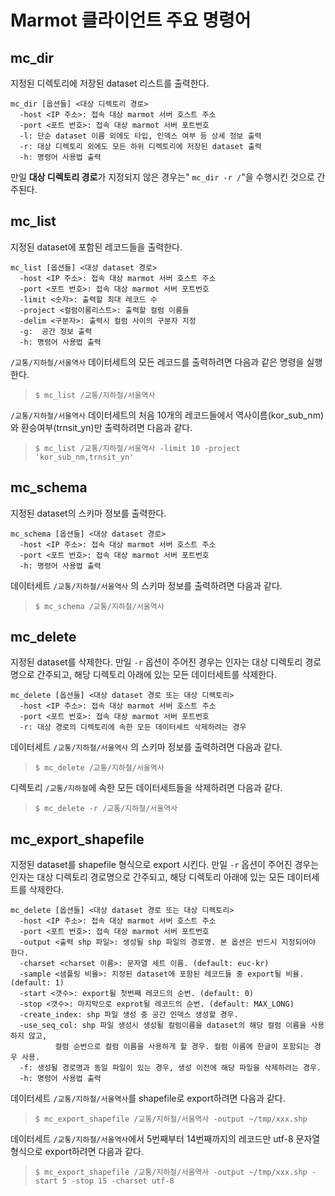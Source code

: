 # Marmot 클라이언트 주요 명령어

## mc_dir
지정된 디렉토리에 저장된 dataset 리스트를 출력한다.
<pre><code>mc_dir [옵션들] <대상 디렉토리 경로>
  -host &ltIP 주소>: 접속 대상 marmot 서버 호스트 주소
  -port &lt포트 번호>: 접속 대상 marmot 서버 포트번호
  -l: 단순 dataset 이름 외에도 타입, 인덱스 여부 등 상세 정보 출력
  -r: 대상 디렉토리 외에도 모든 하위 디렉토리에 저장된 dataset 출력
  -h: 명령어 사용법 출력
</code></pre>
만일 **대상 디렉토리 경로**가 지정되지 않은 경우는" `mc_dir -r /`"을 수행시킨 것으로 간주된다.

## mc_list
지정된 dataset에 포함된 레코드들을 출력한다.
<pre><code>mc_list [옵션들] <대상 dataset 경로>
  -host &ltIP 주소>: 접속 대상 marmot 서버 호스트 주소
  -port &lt포트 번호>: 접속 대상 marmot 서버 포트번호
  -limit &lt숫자>: 출력할 최대 레코드 수
  -project &lt컬럼이름리스트>: 출력할 컬럼 이름들
  -delim &lt구분자>: 출력시 컬럼 사이의 구분자 지정
  -g:  공간 정보 출력
  -h: 명령어 사용법 출력
</code></pre>
`/교통/지하철/서울역사` 데이터세트의 모든 레코드를 출력하려면 다음과 같은 명령을 실행한다.
>`$ mc_list /교통/지하철/서울역사`

`/교통/지하철/서울역사` 데이터세트의 처음 10개의 레코드들에서 역사이름(kor_sub_nm)와
환승여부(trnsit_yn)만 출력하려면 다음과 같다.
>`$ mc_list /교통/지하철/서울역사 -limit 10 -project 'kor_sub_nm,trnsit_yn'`

## mc_schema
지정된 dataset의 스키마 정보를 출력한다.
<pre><code>mc_schema [옵션들] <대상 dataset 경로>
  -host &ltIP 주소>: 접속 대상 marmot 서버 호스트 주소
  -port &lt포트 번호>: 접속 대상 marmot 서버 포트번호
  -h: 명령어 사용법 출력
</code></pre>
데이터세트 `/교통/지하철/서울역사` 의 스키마 정보를 출력하려면 다음과 같다.
>`$ mc_schema /교통/지하철/서울역사`

## mc_delete
지정된 dataset를 삭제한다.
만일 `-r` 옵션이 주어진 경우는 인자는 대상 디렉토리 경로명으로 간주되고,
해당 디렉토리 아래에 있는 모든 데이터세트를 삭제한다.
<pre><code>mc_delete [옵션들] <대상 dataset 경로 또는 대상 디렉토리>
  -host &ltIP 주소>: 접속 대상 marmot 서버 호스트 주소
  -port &lt포트 번호>: 접속 대상 marmot 서버 포트번호
  -r: 대상 경로의 디렉토리에 속한 모든 데이터세트 삭제하려는 경우
</code></pre>
데이터세트 `/교통/지하철/서울역사` 의 스키마 정보를 출력하려면 다음과 같다.
>`$ mc_delete /교통/지하철/서울역사`

디렉토리 `/교통/지하철`에 속한 모든 데이터세트들을 삭제하려면 다음과 같다.
>`$ mc_delete -r /교통/지하철/서울역사`

## mc_export_shapefile
지정된 dataset를 shapefile 형식으로 export 시킨다.
만일 `-r` 옵션이 주어진 경우는 인자는 대상 디렉토리 경로명으로 간주되고,
해당 디렉토리 아래에 있는 모든 데이터세트를 삭제한다.
<pre><code>mc_delete [옵션들] <대상 dataset 경로 또는 대상 디렉토리>
  -host &ltIP 주소>: 접속 대상 marmot 서버 호스트 주소
  -port &lt포트 번호>: 접속 대상 marmot 서버 포트번호
  -output &lt출력 shp 파일>: 생성될 shp 파일의 경로명. 본 옵션은 반드시 지정되어야 한다.
  -charset &ltcharset 이름>: 문자열 세트 이름. (default: euc-kr)
  -sample &lt샘플링 비율>: 지정된 dataset에 포함된 레코드들 중 export될 비율. (default: 1)
  -start &lt갯수>: export될 첫번째 레코드의 순번. (default: 0)
  -stop &lt갯수>: 마지막으로 exprot될 레코드의 순번. (default: MAX_LONG)
  -create_index: shp 파일 생성 중 공간 인덱스 생성할 경우.
  -use_seq_col: shp 파일 생성시 생성될 컬럼이름을 dataset의 해당 컬럼 이름을 사용하지 않고,
          컬럼 순번으로 컬럼 이름을 사용하게 할 경우. 컬럼 이름에 한글이 포함되는 경우 사용.
  -f: 생성될 경로명과 동일 파일이 있는 경우, 생성 이전에 해당 파일을 삭제하려는 경우.
  -h: 명령어 사용법 출력
</code></pre>
데이터세트 `/교통/지하철/서울역사`를 shapefile로 export하려면 다음과 같다.
>`$ mc_export_shapefile /교통/지하철/서울역사 -output ~/tmp/xxx.shp`

데이터세트 `/교통/지하철/서울역사`에서 5번째부터 14번째까지의 레코드만 utf-8 문자열 형식으로 export하려면 다음과 같다.
>`$ mc_export_shapefile /교통/지하철/서울역사 -output ~/tmp/xxx.shp -start 5 -stop 15 -charset utf-8`
